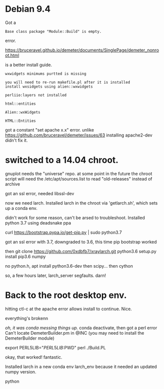 
# Debian 9.4

Got a 

```
Base class package "Module::Build" is empty.
```
error.

https://bruceravel.github.io/demeter/documents/SinglePage/demeter_nonroot.html 

is a better install guide.

```
wxwidgets minimums purtted is missing

you will need to re-run makefile.pl after it is installed
install wxsidgets using alien::wxwidgets

perliio:layers not installed

html::entities

Alien::wxWidgets

HTML::Entities
```

got a constant "set apache x.x" error.
unlike https://github.com/bruceravel/demeter/issues/63
installing apache2-dev didn't fix it.


# switched to a 14.04 chroot.

gnuplot needs the "universe" repo.
at some point in the future the chroot script will need the /etc/apt/sources.list to read "old-releases" instead of archive

got an ssl error, needed libssl-dev


now we need larch. Installed larch in the chroot via 'getlarch.sh', which sets up a conda env.

didn't work for some reason, can't be arsed to troubleshoot. Installed python 3.7 using deadsnake ppa


curl https://bootstrap.pypa.io/get-pip.py | sudo python3.7

got an ssl error with 3.7, downgraded to 3.6, this time pip bootstrap worked

then
git clone https://github.com/0xdbfb7/xraylarch.git
python3.6 setup.py install
pip3.6 numpy

no python.h, 
apt install python3.6-dev 
then scipy...
then cython

so, a few hours later, larch_server segfaults. darn!

# Back to the root desktop env.

hitting ctl-c at the apache error allows install to continue. Nice.

everything's brokenn

*oh, it was conda messing things up.* conda deactivate, then got a perl error
Can't locate DemeterBuilder.pm in @INC (you may need to install the DemeterBuilder module)

export PERL5LIB="$PERL5LIB:$PWD"
perl ./Build.PL


okay, that worked! fantastic.


Installed larch in a new conda env larch_env because it needed an updated numpy version.

python 